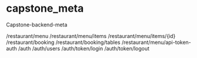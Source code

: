 # capstone_meta
Capstone-backend-meta

/restaurant/menu
/restaurant/menu/items
/restaurant/menu/items/{id}
/restaurant/booking
/restaurant/booking/tables
/restaurant/menu/api-token-auth
/auth
/auth/users
/auth/token/login
/auth/token/logout